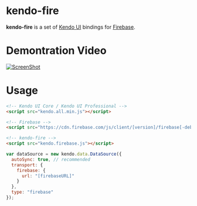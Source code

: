 kendo-fire
==========

**kendo-fire** is a set of [Kendo UI](http://www.telerik.com/kendo-ui) bindings for [Firebase](https://www.firebase.com/).

# Demontration Video

[![ScreenShot](https://i.ytimg.com/vi/FDXoAlYLDqo/maxresdefault.jpg)](http://youtu.be/FDXoAlYLDqo)

# Usage

```html
<!-- Kendo UI Core / Kendo UI Professional -->
<script src="kendo.all.min.js"></script>

<!-- Firebase -->
<script src="https://cdn.firebase.com/js/client/[version]/firebase[-debug].js"></script>

<!-- kendo-fire -->
<script src="kendo.firebase.js"></script>
```

```javascript
var dataSource = new kendo.data.DataSource({
  autoSync: true, // recommended
  transport: {
    firebase: {
      url: "[firebaseURL]"
    }
  },
  type: "firebase"
});
```
